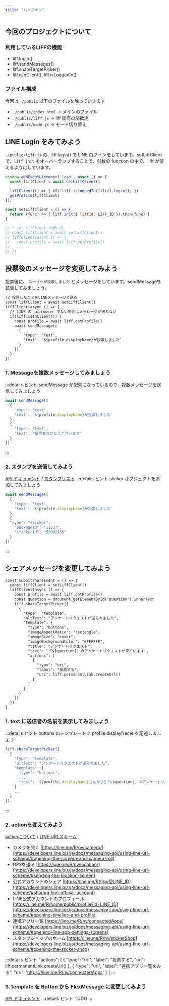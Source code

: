 ```yaml
---
title: "ハンズオン"
---
```

## 今回のプロジェクトについて
### 利用しているLIFFの機能

- liff.login()
- liff.sendMessages()
- liff.shareTargetPicker()
- liff.isInClient(), liff.isLoggedIn()

### ファイル構成
今回は `./public` 以下のファイルを触っていきます

- `./public/index.html` → メインのファイル
- `./public/liff.js` → liff 固有の関数達
- `./public/mode.js` → モード切り替え

## LINE Login をみてみよう

`./public/liff.js` の、liff.login() で LINE ログインをしています。setLiffClient で、`liff.init` をオーバーラップすることで、引数の function の中で、 liff が使えるようにしています。

```javascript:./public/liff.js
window.addEventListener('load', async () => {
  const liffClient = await setLiffClient()

  liffClient(() => { if(!liff.isLoggedIn())liff.login(); })
  getProfile(liffClient)
});

const setLiffClient = () => {
  return (func) => { liff.init({ liffId: LIFF_ID }).then(func) }
}

// * setLiffClient の使い方
// const liffClient = await setLiffClient()
// liffClient(async () => {
//   const profile = await liff.getProfile()
//   ...
// })
```

## 投票後のメッセージを変更してみよう

投票後に、 `ユーザーが投票しました` とメッセージをしています。sendMessageを拡張してみましょう。


```javascript:./public/index.html
// 投票したことをLINEメッセージで送る
const liffClient = await setLiffClient()
liffClient(async () => {
  // LINE の inbrowser でない場合はメッセージが送れない
  if(liff.isInClient()) {
    const profile = await liff.getProfile()
    await sendMessage([
      {
        'type': 'text',
        'text': `${profile.displayName}が投票しました`
      }
    ])
  }
})
```

### 1. Messageを複数メッセージしてみましょう
:::details ヒント
sendMessage が配列になっているので、複数メッセージを送信してみましょう
```javascript
await sendMessage([
  {
    'type': 'text',
    'text': `${profile.displayName}が投票しました`
  },
  {
    'type': 'text',
    'text': '投票ありがとうございます'
  }
])
```
:::

### 2. スタンプを送信してみよう
[API ドキュメント](https://developers.line.biz/ja/reference/messaging-api/#text-message) / [スタンプリスト](https://developers.line.biz/ja/docs/messaging-api/sticker-list/)
:::details ヒント
sticker オブジェクトを追加してみましょう
```javascript
await sendMessage([
  {
    'type': 'text',
    'text': `${profile.displayName}が投票しました`
  },
  {
  "type": "sticker",
    "packageId": "11537",
    "stickerId": "52002735"
  }
])
```
:::

## シェアメッセージを変更してみよう

```javascript:./public/index.html
const submitShareEvent = () => {
  const liffClient = setLiffClient()
  liffClient(async () => {
    const profile = await liff.getProfile()
    const question = document.getElementById('question').innerText
    liff.shareTargetPicker([
      {
        "type": "template",
        "altText": "アンケートリクエストが送られました",
        "template": {
          "type": "buttons",
          "imageAspectRatio": "rectangle",
          "imageSize": "cover",
          "imageBackgroundColor": "#FFFFFF",
          "title": "アンケートリクエスト",
          "text": `「${question}」のアンケートリクエストが来ています`,
          "actions": [
            {
              "type": "uri",
              "label": "投票する",
              "uri": liff.permanentLink.createUrl()
            }
          ]
        }
      }
    ])
  })
}
```

### 1. text に送信者の名前を表示してみましょう
:::details ヒント
buttons のテンプレートに profile.displayName を記述しましょう
```javascript
liff.shareTargetPicker([
  {
    "type": "template",
    "altText": "アンケートリクエストが送られました",
    "template": {
      "type": "buttons",
      ...
      "text": `${profile.displayName}さんから「${question}」のアンケートリクエストが来ています`,
    }
    ...
  }
])
```
:::

### 2. actionを変えてみよう
[actionについて](https://developers.line.biz/ja/docs/messaging-api/actions/) / [LINE URLスキーム](https://developers.line.biz/ja/docs/messaging-api/using-line-url-scheme/)

- カメラを開く [https://line.me/R/nv/camera/](https://developers.line.biz/ja/docs/messaging-api/using-line-url-scheme/#opening-the-camera-and-camera-roll)
- GPSを送る [https://line.me/R/nv/location/](https://developers.line.biz/ja/docs/messaging-api/using-line-url-scheme/#sending-the-location-screen)
- 公式アカウントのシェア [https://line.me/R/ti/p/@LINE_ID](https://developers.line.biz/ja/docs/messaging-api/using-line-url-scheme/#sharing-line-official-account)
- LINE公式アカウントのプロフィール [https://line.me/R/home/public/profile?id=LINE_ID](https://developers.line.biz/ja/docs/messaging-api/using-line-url-scheme/#opening-timeline-and-profile)
- 連携アプリ一覧 [https://line.me/R/nv/connectedApps](https://developers.line.biz/ja/docs/messaging-api/using-line-url-scheme/#opening-line-app-settings-screens)
- スタンプショップのホーム [https://line.me/R/nv/stickerShop](https://developers.line.biz/ja/docs/messaging-api/using-line-url-scheme/#opening-the-sticker-shop)

:::details ヒント
"actions": [
  {
    "type": "uri",
    "label": "投票する",
    "uri": liff.permanentLink.createUrl()
  },
  {
    "type": "uri",
    "label": "連携アプリ一覧をみる",
    "uri": 'https://line.me/R/nv/connectedApps'
  }
]
:::


### 3. template を Button から [FlexMessage](https://developers.line.biz/ja/docs/messaging-api/using-flex-messages/#sending-hello-world) に変更してみよう
<!-- TODO: FlexMessageの良さを伝える -->
[API ドキュメント](https://developers.line.biz/ja/reference/messaging-api/#template-messages)
:::details ヒント
TODO
:::